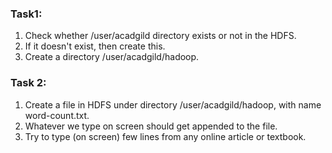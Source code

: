 ### Task1:

1. Check whether /user/acadgild directory exists or not in the HDFS.
2. If it doesn't exist, then create this.
3. Create a directory /user/acadgild/hadoop.

### Task 2:

1. Create a file in HDFS under directory /user/acadgild/hadoop, with name word-count.txt.
2. Whatever we type on screen should get appended to the file.
3. Try to type (on screen) few lines from any online article or textbook.
